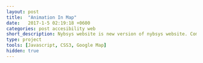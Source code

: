 ```yaml
---
layout: post
title:  "Animation In Map"
date:   2017-1-5 02:19:18 +0600
categories: post accesibility web
short_description: Nybsys website is new version of nybsys website. Completely re-written wp theme with woocommerce support and advance admin functionality. 
type: project
tools: [Javascript, CSS3, Google Map] 
hidden: true
---
```

